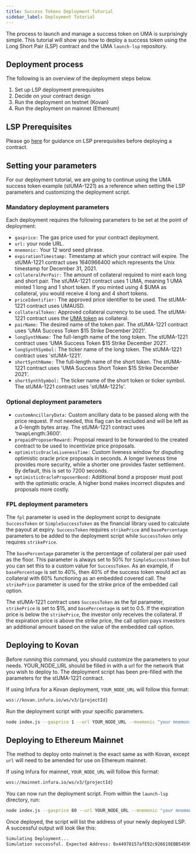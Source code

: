 ```yaml
---
title: Success Tokens Deployment Tutorial
sidebar_label: Deployment Tutorial
---
```


The process to launch and manage a success token on UMA is surprisingly simple. This tutorial will show you how to deploy a success token using the Long Short Pair (LSP) contract and the UMA `launch-lsp` repository.

## Deployment process

The following is an overview of the deployment steps below.

1. Set up LSP deployment prerequisites
2. Decide on your contract design
3. Run the deployment on testnet (Kovan)
4. Run the deployment on mainnet (Ethereum)

## LSP Prerequisites

Please go [here](/developers/lsp-prereqs) for guidance on LSP prerequisites before deploying a contract.

## Setting your parameters

For our deployment tutorial, we are going to continue using the UMA success token example (stUMA-1221) as a reference when setting the LSP parameters and customizing the deployment script.

### Mandatory deployment parameters

Each deployment requires the following parameters to be set at the point of deployment: 

- `gasprice:` The gas price used for your contract deployment.
- `url:` your node URL.
- `mnemonic:` Your 12 word seed phrase. 
- `expirationTimestamp:` Timestamp at which your contract will expire. The stUMA-1221 contract uses 1640966400 which represents the Unix timestamp for December 31, 2021.
- `collateralPerPair:` The amount of collateral required to mint each long and short pair. The stUMA-1221 contract uses 1 UMA, meaning 1 UMA minted 1 long and 1 short token. If you minted using 4 $UMA as collateral, you would receive 4 long and 4 short tokens.
- `priceIdentifier:` The approved price identifier to be used. The stUMA-1221 contract uses UMAUSD.
- `collateralToken:` Approved collateral currency to be used. The stUMA-1221 contract uses the [UMA token](https://etherscan.io/address/0x04Fa0d235C4abf4BcF4787aF4CF447DE572eF828) as collateral.
- `pairName:` The desired name of the token pair. The stUMA-1221 contract uses 'UMA Success Token $15 Strike December 2021'.
- `longSynthName:` The full-length name of the long token. The stUMA-1221 contract uses 'UMA Success Token $15 Strike December 2021'.
- `longSynthSymbol:` The ticker name of the long token. The stUMA-1221 contract uses 'stUMA-1221'.
- `shortSynthName:` The full-length name of the short token. The stUMA-1221 contract uses 'UMA Success Short Token $15 Strike December 2021'.
- `shortSynthSymbol:` The ticker name of the short token or ticker symbol. The stUMA-1221 contract uses 'stUMA-1221s'.

### Optional deployment parameters

- `customAncillaryData:` Custom ancillary data to be passed along with the price request. If not needed, this flag can be excluded and will be left as a 0-length bytes array. The stUMA-1221 contract uses 'twapLength:3600'.
- `prepaidProposerReward:` Proposal reward to be forwarded to the created contract to be used to incentivize price proposals.
- `optimisticOracleLivenessTime:` Custom liveness window for disputing optimistic oracle price proposals in seconds. A longer liveness time provides more security, while a shorter one provides faster settlement. By default, this is set to 7200 seconds.
- `optimisticOracleProposerBond:` Additional bond a proposer must post with the optimistic oracle. A higher bond makes incorrect disputes and proposals more costly.

### FPL deployment parameters

The `fpl` parameter is used in the deployment script to designate `SuccessToken` or `SimpleSuccessToken` as the financial library used to calculate the payout at expiry. `SuccessToken` requires `strikePrice` and `basePercentage` parameters to be added to the deployment script while `SuccessToken` only requires `strikePrice`. 

The `basePercentage` parameter is the percentage of collateral per pair used as the floor. This parameter is always set to 50% for `SimpleSuccessToken` but you can set this to a custom value for `SuccessToken`. As an example, if `basePercentage` is set to 40%, then 40% of the success token would act as collateral with 60% functioning as an embedded covered call. The `strikePrice` parameter is used for the strike price of the embedded call option.

The stUMA-1221 contract uses `SuccessToken` as the fpl parameter, `strikePrice` is set to $15, and `basePercentage` is set to 0.5. If the expiration price is below the `strikePrice`, the investor only receives the collateral. If the expiration price is above the strike price, the call option pays investors an additional amount based on the value of the embedded call option.

## Deploying to Kovan

Before running this command, you should customize the parameters to your needs. YOUR_NODE_URL should be filled in with a url for the network that you wish to deploy to. The deployment script has been pre-filled with the parameters for the stUMA-1221 contract.

If using Infura for a Kovan deployment, `YOUR_NODE_URL` will follow this format:

```bash
wss://kovan.infura.io/ws/v3/{projectId}
```

Run the deployment script with your specific parameters.
```bash
node index.js --gasprice 1 --url YOUR_NODE_URL --mnemonic "your mnemonic (12 word seed phrase)" --pairName "UMA Success Token \$15 Strike December 2021" --expirationTimestamp 1630447200 --collateralPerPair 250000000000000000 --priceIdentifier UMAUSD --longSynthName "UMA Success Token \$15 Strike December 2021" --longSynthSymbol stUMA-1221 --shortSynthName "UMA Success Short Token \$15 Strike December 2021" --shortSynthSymbol stUMA-1221s --collateralToken 0x489Bf230d4Ab5c2083556E394a28276C22c3B580 --customAncillaryData "twapLength:3600" --optimisticOracleLivenessTime 3600 --fpl SuccessToken --strikePrice 15000000000000000000 --basePercentage 500000000000000000 --prepaidProposerBond 20000000000000000000 --optimisticOracleProposerBond 40000000000000000000
```
## Deploying to Ethereum Mainnet

The method to deploy onto mainnet is the exact same as with Kovan, except `url` will need to be amended for use on Ethereum mainnet.

If using Infura for mainnet, `YOUR_NODE_URL` will follow this format:

```bash
wss://mainnet.infura.io/ws/v3/{projectId}
```

You can now run the deployment script. From within the `launch-lsp` directory, run:
```bash
node index.js --gasprice 80 --url YOUR_NODE_URL --mnemonic "your mnemonic (12 word seed phrase)" --pairName "UMA Success Token \$15 Strike December 2021" --expirationTimestamp 1630447200 --collateralPerPair 250000000000000000 --priceIdentifier UMAUSD --longSynthName "UMA Success Token \$15 Strike December 2021" --longSynthSymbol stUMA-1221 --shortSynthName "UMA Success Short Token \$15 Strike December 2021" --shortSynthSymbol stUMA-1221s --collateralToken 0x04Fa0d235C4abf4BcF4787aF4CF447DE572eF828 --customAncillaryData "twapLength:3600" --optimisticOracleLivenessTime 3600 --fpl SuccessToken --strikePrice 15000000000000000000 --basePercentage 500000000000000000 --prepaidProposerBond 20000000000000000000 --optimisticOracleProposerBond 40000000000000000000
```
Once deployed, the script will list the address of your newly deployed LSP. A successful output will look like this:

```bash
Simulating Deployment...
Simulation successful. Expected Address: 0x44978157afE92c926619EBB54599bbc483eBe871
``` 